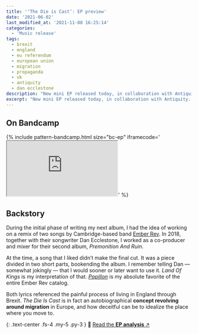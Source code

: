 ```yaml
---
title: '‘The Die is Cast’: EP preview'
date: '2021-06-02'
last_modified_at: '2021-11-08 16:25:14'
categories:
  - 'Music release'
tags:
  - brexit  
  - england
  - eu referendum
  - european union
  - migration
  - propaganda
  - uk
  - antiquity
  - dan ecclestone
description: "New mini EP released today, in collaboration with Antiquity. Introducing the topics of my next concept album, 'The Die is Cast'."
excerpt: "New mini EP released today, in collaboration with Antiquity. Introducing the topics of my next concept album, <em>The Die is Cast</em>."
---
```

## On Bandcamp

{% include pattern-bandcamp.html size="bc-ep" iframecode='<iframe src="https://bandcamp.com/EmbeddedPlayer/album=367059768/size=large/bgcol=ffffff/linkcol=333333/artwork=small/transparent=true/" seamless><a href="https://music.minutestomidnight.co.uk/album/the-die-is-cast-ep-preview">The Die Is Cast (EP preview) by Minutes to Midnight + Antiquity</a></iframe>' %}

## Backstory

During the initial phase of writing my next album, I had the idea of working on a remix of two songs by Cambridge-based band [Ember Rev](https://emberrev.bandcamp.com/). In 2018, together with their songwriter Dan Ecclestone, I worked as a co-producer and mixer for their second album, _Premonition And Ruin_.

At the time, a song that I liked didn’t make the final cut. It was a piece divided in two short parts, bookending the album. I remember telling Dan — somewhat jokingly — that I would sooner or later want to use it. _Land Of Kings_ is my interpretation of that. [_Papillon_](https://emberrev.bandcamp.com/track/papillon) is my absolute favorite of the entire Ember Rev catalog.

Both lyrics referenced the painful process of living in England through Brexit. *The Die Is Cast* is in fact an autobiographical **concept revolving around migration** in Europe, and how deceitful can be to idealize the place where you move to.

{: .text-center .fs-4 .my-5 .py-3 }
📖 [Read the **EP analysis** ↗︎](/music/the-die-is-cast/)